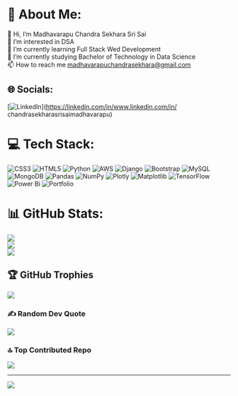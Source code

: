 # 💫 About Me:
👋 Hi, I’m Madhavarapu Chandra Sekhara Sri Sai<br>👀 I’m interested in DSA<br>🌱 I’m currently learning Full Stack Wed Development<br>💞️  I’m currently studying Bachelor of Technology in Data Science<br>📫 How to reach me  madhavarapuchandrasekhara@gmail.com<br>


## 🌐 Socials:
[![LinkedIn](https://img.shields.io/badge/LinkedIn-%230077B5.svg?logo=linkedin&logoColor=white)](https://linkedin.com/in/www.linkedin.com/in/ chandrasekharasrisaimadhavarapu) 

# 💻 Tech Stack:
![CSS3](https://img.shields.io/badge/css3-%231572B6.svg?style=flat-square&logo=css3&logoColor=white) ![HTML5](https://img.shields.io/badge/html5-%23E34F26.svg?style=flat-square&logo=html5&logoColor=white) ![Python](https://img.shields.io/badge/python-3670A0?style=flat-square&logo=python&logoColor=ffdd54) ![AWS](https://img.shields.io/badge/AWS-%23FF9900.svg?style=flat-square&logo=amazon-aws&logoColor=white) ![Django](https://img.shields.io/badge/django-%23092E20.svg?style=flat-square&logo=django&logoColor=white) ![Bootstrap](https://img.shields.io/badge/bootstrap-%238511FA.svg?style=flat-square&logo=bootstrap&logoColor=white) ![MySQL](https://img.shields.io/badge/mysql-4479A1.svg?style=flat-square&logo=mysql&logoColor=white) ![MongoDB](https://img.shields.io/badge/MongoDB-%234ea94b.svg?style=flat-square&logo=mongodb&logoColor=white) ![Pandas](https://img.shields.io/badge/pandas-%23150458.svg?style=flat-square&logo=pandas&logoColor=white) ![NumPy](https://img.shields.io/badge/numpy-%23013243.svg?style=flat-square&logo=numpy&logoColor=white) ![Plotly](https://img.shields.io/badge/Plotly-%233F4F75.svg?style=flat-square&logo=plotly&logoColor=white) ![Matplotlib](https://img.shields.io/badge/Matplotlib-%23ffffff.svg?style=flat-square&logo=Matplotlib&logoColor=black) ![TensorFlow](https://img.shields.io/badge/TensorFlow-%23FF6F00.svg?style=flat-square&logo=TensorFlow&logoColor=white) ![Power Bi](https://img.shields.io/badge/power_bi-F2C811?style=flat-square&logo=powerbi&logoColor=black) ![Portfolio](https://img.shields.io/badge/Portfolio-%23000000.svg?style=flat-square&logo=firefox&logoColor=#FF7139)
# 📊 GitHub Stats:
![](https://github-readme-stats.vercel.app/api?username=madhavarapuchandrasekharasrisai&theme=dark&hide_border=false&include_all_commits=true&count_private=false)<br/>
![](https://github-readme-streak-stats.herokuapp.com/?user=madhavarapuchandrasekharasrisai&theme=dark&hide_border=false)<br/>
![](https://github-readme-stats.vercel.app/api/top-langs/?username=madhavarapuchandrasekharasrisai&theme=dark&hide_border=false&include_all_commits=true&count_private=false&layout=compact)

## 🏆 GitHub Trophies
![](https://github-profile-trophy.vercel.app/?username=madhavarapuchandrasekharasrisai&theme=dark&no-frame=false&no-bg=true&margin-w=4)

### ✍️ Random Dev Quote
![](https://quotes-github-readme.vercel.app/api?type=horizontal&theme=radical)

### 🔝 Top Contributed Repo
![](https://github-contributor-stats.vercel.app/api?username=madhavarapuchandrasekharasrisai&limit=5&theme=dark&combine_all_yearly_contributions=true)

---
[![](https://visitcount.itsvg.in/api?id=madhavarapuchandrasekharasrisai&icon=0&color=0)](https://visitcount.itsvg.in)

<!-- Proudly created with GPRM ( https://gprm.itsvg.in ) -->
